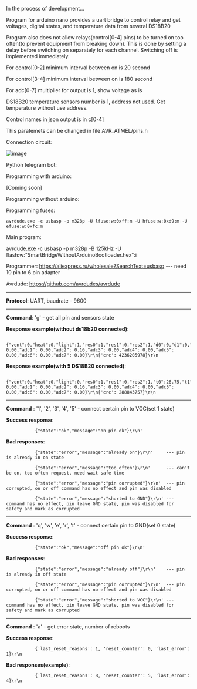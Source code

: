 In the process of development...

Program for arduino nano provides a uart bridge to control relay and get voltages, digital states, and temperature data from several DS18B20 

Program also does not allow relays(control[0-4] pins) to be turned on too often(to prevent equipment from breaking down).
This is done by setting a delay before switching on separately for each channel. Switching off is implemented immediately.


For control[0-2] minimum interval between on is 20 second

For control[3-4] minimum interval between on is 180 second

For adc[0-7] multiplier for output is 1, show voltage as is

DS18B20 temperature sensors number is 1, address not used. Get temperature without use address.

Control names in json output is in c[0-4]


This paratemets can be changed in file AVR_ATMEL/pins.h


Connection circuit:

![image](https://github.com/user-attachments/assets/155fd41b-09dc-4202-8deb-c40bc7e3bdc5)


Python telegram bot:

Programming with arduino:

[Coming soon]

Programming without arduino:

  Programming fuses:
  
    avrdude.exe -c usbasp -p m328p -U lfuse:w:0xff:m -U hfuse:w:0xd9:m -U efuse:w:0xfc:m 
  
  Main program:
  
  avrdude.exe -c usbasp -p m328p -B 125kHz -U flash:w:"SmartBridgeWithoutArduinoBootloader.hex":i

Programmer: https://aliexpress.ru/wholesale?SearchText=usbasp --- need 10 pin to 6 pin adapter
              
Avrdude: https://github.com/avrdudes/avrdude

<hr>

<b>Protocol</b>: UART, baudrate - 9600

<hr>

<b>Command</b>: 'g' - get all pin and sensors state

<b>Response example(without ds18b20 connected)</b>: 

               {"vent":0,"heat":0,"light":1,"res0":1,"res1":0,"res2":1,"d0":0,"d1":0,"d2":0,"adc0": 0.00,"adc1": 0.00,"adc2": 0.16,"adc3": 0.00,"adc4": 0.00,"adc5": 0.00,"adc6": 0.00,"adc7": 0.00}\r\n{'crc': 4236205978}\r\n

<b>Response example(with 5 DS18B20 connected)</b>:

               {"vent":0,"heat":0,"light":0,"res0":1,"res1":0,"res2":1,"t0":26.75,"t1":26.75,"t2":26.94,"t3":26.88,"t4":58.19,"d0":0,"d1":1,"d2":1,"adc0": 0.00,"adc1": 0.00,"adc2": 0.16,"adc3": 0.00,"adc4": 0.00,"adc5": 0.00,"adc6": 0.00,"adc7": 0.00}\r\n{'crc': 288843757}\r\n

<hr>

<b>Command</b> : '1', '2', '3', '4', '5' - connect certain pin to VCC(set 1 state)

<b>Success response</b>: 

               {"state":"ok","message":"on pin ok"}\r\n'

<b>Bad responses</b>:

               {"state":"error","message":"already on"}\r\n'     --- pin is already in on state
               
               {"state":"error","message":"too often"}\r\n'      --- can't be on, too often request, need wait safe time 
               
               {"state":"error","message":"pin corrupted"}\r\n'  --- pin corrupted, on or off command has no effect and pin was disabled
               
               {"state":"error","message":"shorted to GND"}\r\n' --- command has no effect, pin leave GND state, pin was disabled for safety and mark as corrupted
               
<hr>
<b>Command</b> : 'q', 'w', 'e', 'r', 't' - connect certain pin to GND(set 0 state)

<b>Success response</b>: 

               {"state":"ok","message":"off pin ok"}\r\n'

<b>Bad responses</b>:     


               {"state":"error","message":"already off"}\r\n'    --- pin is already in off state
               
               {"state":"error","message":"pin corrupted"}\r\n'  --- pin corrupted, on or off command has no effect and pin was disabled
               
               {"state":"error","message":"shorted to VCC"}\r\n' --- command has no effect, pin leave GND state, pin was disabled for safety and mark as corrupted

<hr>
<b>Command</b> : 'a' - get error state, number of reboots

<b>Success response</b>: 

               {'last_reset_reasons': 1, 'reset_counter': 0, 'last_error': 1}\r\n

<b>Bad responses(example)</b>:     

               {'last_reset_reasons': 8, 'reset_counter': 5, 'last_error': 4}\r\n
